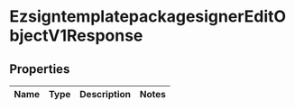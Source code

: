 
# EzsigntemplatepackagesignerEditObjectV1Response

## Properties
| Name | Type | Description | Notes |
| ------------ | ------------- | ------------- | ------------- |



